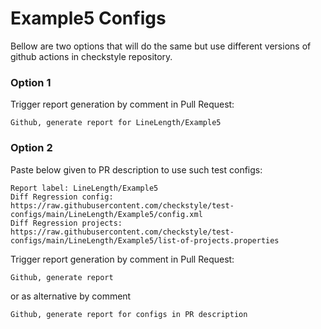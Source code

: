 # Example5 Configs

Bellow are two options that will do the same but use different versions
of github actions in checkstyle repository.


### Option 1
Trigger report generation by comment in Pull Request:
```
Github, generate report for LineLength/Example5
```

### Option 2

Paste below given to PR description to use such test configs:
```
Report label: LineLength/Example5
Diff Regression config: https://raw.githubusercontent.com/checkstyle/test-configs/main/LineLength/Example5/config.xml
Diff Regression projects: https://raw.githubusercontent.com/checkstyle/test-configs/main/LineLength/Example5/list-of-projects.properties
```

Trigger report generation by comment in Pull Request:
```
Github, generate report
```
or as alternative by comment
```
Github, generate report for configs in PR description
```
